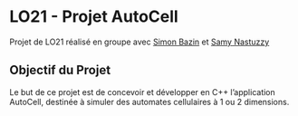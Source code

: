 # LO21 - Projet AutoCell

Projet de LO21 réalisé en groupe avec [Simon Bazin](https://github.com/sim-baz) et [Samy Nastuzzy](https://github.com/NastuzziSamy)

## Objectif du Projet

Le but de ce projet est de concevoir et développer en C++ l’application AutoCell, destinée à simuler des automates cellulaires à 1 ou 2 dimensions.
